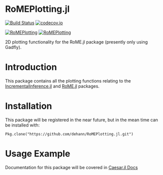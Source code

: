 # RoMEPlotting.jl

[![Build Status](https://travis-ci.org/dehann/RoMEPlotting.jl.svg?branch=master)](https://travis-ci.org/dehann/RoMEPlotting.jl)
[![codecov.io](https://codecov.io/github/dehann/RoMEPlotting.jl/coverage.svg?branch=master)](https://codecov.io/github/dehann/RoMEPlotting.jl?branch=master)

[![RoMEPlotting](http://pkg.julialang.org/badges/RoMEPlotting_0.6.svg)](http://pkg.julialang.org/?pkg=RoMEPlotting&ver=0.6)
[![RoMEPlotting](http://pkg.julialang.org/badges/RoMEPlotting_0.7.svg)](http://pkg.julialang.org/?pkg=RoMEPlotting&ver=0.7)


2D plotting functionality for the RoME.jl package (presently only using Gadfly).

# Introduction

This package contains all the plotting functions relating to the [IncrementalInference.jl](http://www.github.com/dehann/IncrementalInference.jl) and [RoME.jl](http://www.github.com/dehann/RoME.jl) packages.

# Installation

This package will be registered in the near future, but in the mean time can be installed with:
```
Pkg.clone("https://github.com/dehann/RoMEPlotting.jl.git")
```

# Usage Example

Documentation for this package will be covered in [Caesar.jl Docs](http://dehann.github.io/Caesar.jl/latest/)
